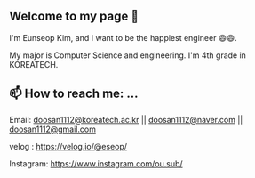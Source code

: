 ## Welcome to my page 👋

I'm Eunseop Kim, and I want to be the happiest engineer 😄😄.

My major is Computer Science and engineering. I'm 4th grade in KOREATECH. 

## 📫 How to reach me: ...

Email: doosan1112@koreatech.ac.kr || doosan1112@naver.com || doosan1112@gmail.com

velog : https://velog.io/@eseop/

Instagram: https://www.instagram.com/ou.sub/





<!--

## 🌱 I’m currently learning ...

**KimEunSeop/KimEunSeop** is a ✨ _special_ ✨ repository because its `README.md` (this file) appears on your GitHub profile.

Here are some ideas to get you started:

- 🔭 I’m currently working on ...
- 🌱 I’m currently learning ...
- 👯 I’m looking to collaborate on ...
- 🤔 I’m looking for help with ...
- 💬 Ask me about ...
- 📫 How to reach me: ...
- 😄 Pronouns: ...
- ⚡ Fun fact: ...
-->
